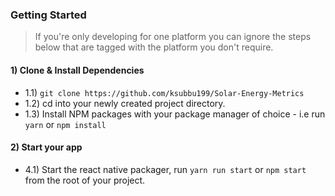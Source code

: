 ### Getting Started

> If you're only developing for one platform you can ignore the steps below that are tagged with the platform you don't require.

#### 1) Clone & Install Dependencies

- 1.1) `git clone https://github.com/ksubbu199/Solar-Energy-Metrics`
- 1.2) cd into your newly created project directory.
- 1.3) Install NPM packages with your package manager of choice - i.e run `yarn` or `npm install`


#### 2) Start your app

- 4.1) Start the react native packager, run `yarn run start` or `npm start` from the root of your project.

